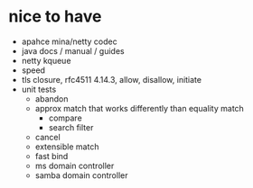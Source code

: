 # nice to have

- apahce mina/netty codec
- java docs / manual / guides
- netty kqueue
- speed
- tls closure, rfc4511 4.14.3, allow, disallow, initiate
- unit tests
  - abandon
  - approx match that works differently than equality match
    - compare
    - search filter
  - cancel
  - extensible match
  - fast bind
  - ms domain controller
  - samba domain controller
